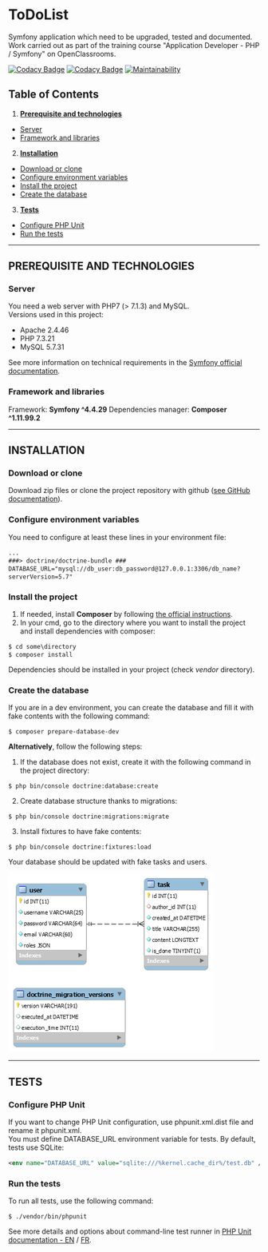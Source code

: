 ToDoList
========

Symfony application which need to be upgraded, tested and documented.  
Work carried out as part of the training course "Application Developer - PHP / Symfony" on OpenClassrooms.

[![Codacy Badge](https://app.codacy.com/project/badge/Grade/ca0c448bb3ec4fdf914f8bcfb32fd140)](https://www.codacy.com/gh/ElodieBichet/ToDoList/dashboard?utm_source=github.com&amp;utm_medium=referral&amp;utm_content=ElodieBichet/ToDoList&amp;utm_campaign=Badge_Grade)
[![Codacy Badge](https://app.codacy.com/project/badge/Coverage/ca0c448bb3ec4fdf914f8bcfb32fd140)](https://www.codacy.com/gh/ElodieBichet/ToDoList/dashboard?utm_source=github.com&utm_medium=referral&utm_content=ElodieBichet/ToDoList&utm_campaign=Badge_Coverage)
[![Maintainability](https://api.codeclimate.com/v1/badges/25d0677cc6c31404df95/maintainability)](https://codeclimate.com/github/ElodieBichet/ToDoList/maintainability)

## Table of Contents
1.  __[Prerequisite and technologies](#prerequisite-and-technologies)__
  * [Server](#server)
  * [Framework and libraries](#framework-and-libraries)
2.  __[Installation](#installation)__
  * [Download or clone](#download-or-clone)
  * [Configure environment variables](#configure-environment-variables)
  * [Install the project](#install-the-project)
  * [Create the database](#create-the-database)
3.  __[Tests](#tests)__
  * [Configure PHP Unit](#configure-php-unit)
  * [Run the tests](#run-the-tests)

---
## PREREQUISITE AND TECHNOLOGIES

### __Server__
You need a web server with PHP7 (> 7.1.3) and MySQL.  
Versions used in this project:
* Apache 2.4.46
* PHP 7.3.21
* MySQL 5.7.31

See more information on technical requirements in the [Symfony official documentation](https://symfony.com/doc/4.4/setup.html#technical-requirements).

### __Framework and libraries__
Framework: __Symfony ^4.4.29__
Dependencies manager: __Composer ^1.11.99.2__  

---
## INSTALLATION

### __Download or clone__
Download zip files or clone the project repository with github ([see GitHub documentation](https://docs.github.com/en/github/creating-cloning-and-archiving-repositories/cloning-a-repository)).

### __Configure environment variables__
You need to configure at least these lines in your environment file:
```env
...
###> doctrine/doctrine-bundle ###
DATABASE_URL="mysql://db_user:db_password@127.0.0.1:3306/db_name?serverVersion=5.7"
```

### __Install the project__
1.  If needed, install __Composer__ by following [the official instructions](https://getcomposer.org/download/).
2.  In your cmd, go to the directory where you want to install the project and install dependencies with composer:
```
$ cd some\directory
$ composer install
```
Dependencies should be installed in your project (check _vendor_ directory).  

### __Create the database__
If you are in a dev environment, you can create the database and fill it with fake contents with the following command:
```
$ composer prepare-database-dev
```

__Alternatively__, follow the following steps:
1. If the database does not exist, create it with the following command in the project directory:
```
$ php bin/console doctrine:database:create
```
2. Create database structure thanks to migrations:
```
$ php bin/console doctrine:migrations:migrate
```
3. Install fixtures to have fake contents:
```
$ php bin/console doctrine:fixtures:load
```
Your database should be updated with fake tasks and users.

  ![DB Model](UML/Database-Model.png)

---
## TESTS

### __Configure PHP Unit__
If you want to change PHP Unit configuration, use phpunit.xml.dist file and rename it phpunit.xml.  
You must define DATABASE_URL environment variable for tests. By default, tests use SQLite:
```xml
<env name="DATABASE_URL" value="sqlite:///%kernel.cache_dir%/test.db" />
```
### __Run the tests__
To run all tests, use the following command:
```
$ ./vendor/bin/phpunit
```
See more details and options about command-line test runner in [PHP Unit documentation - EN](https://phpunit.readthedocs.io/en/latest/textui.html) / [FR](https://phpunit.readthedocs.io/fr/latest/textui.html).
